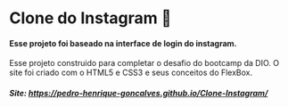 # Clone do Instagram :iphone:

#### Esse projeto foi baseado na interface de login do instagram.

Esse projeto construido para completar o desafio do bootcamp da DIO. O site foi criado com o HTML5 e CSS3 e seus conceitos do FlexBox.

##### Site: https://pedro-henrique-goncalves.github.io/Clone-Instagram/
